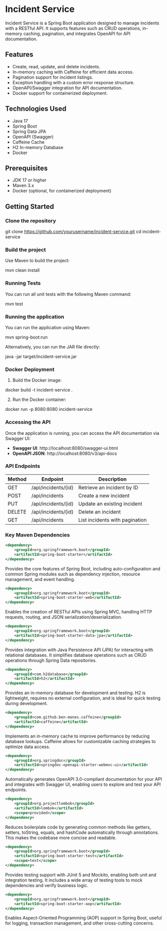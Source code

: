 # Incident Service

Incident Service is a Spring Boot application designed to manage incidents with a RESTful API. It supports features such as CRUD operations, in-memory caching, pagination, and integrates OpenAPI for API documentation.

## Features

- Create, read, update, and delete incidents.
- In-memory caching with Caffeine for efficient data access.
- Pagination support for incident listings.
- Exception handling with a custom error response structure.
- OpenAPI/Swagger integration for API documentation.
- Docker support for containerized deployment.

## Technologies Used

- Java 17
- Spring Boot
- Spring Data JPA
- OpenAPI (Swagger)
- Caffeine Cache
- H2 In-memory Database
- Docker

## Prerequisites

- JDK 17 or higher
- Maven 3.x
- Docker (optional, for containerized deployment)

## Getting Started

### Clone the repository

git clone https://github.com/yourusername/incident-service.git
cd incident-service

### Build the project

Use Maven to build the project:

mvn clean install

### Running Tests

You can run all unit tests with the following Maven command:

mvn test

### Running the application

You can run the application using Maven:

mvn spring-boot:run

Alternatively, you can run the JAR file directly:

java -jar target/incident-service.jar

### Docker Deployment

1. Build the Docker image:

docker build -t incident-service .

2. Run the Docker container:

docker run -p 8080:8080 incident-service

### Accessing the API

Once the application is running, you can access the API documentation via Swagger UI:

- **Swagger UI**: http://localhost:8080/swagger-ui.html
- **OpenAPI JSON**: http://localhost:8080/v3/api-docs

### API Endpoints

| Method | Endpoint               | Description                    |
|--------|------------------------|--------------------------------|
| GET    | /api/incidents/{id}     | Retrieve an incident by ID     |
| POST   | /api/incidents          | Create a new incident          |
| PUT    | /api/incidents/{id}     | Update an existing incident    |
| DELETE | /api/incidents/{id}     | Delete an incident             |
| GET    | /api/incidents          | List incidents with pagination |


### Key Maven Dependencies
```xml
<dependency>
    <groupId>org.springframework.boot</groupId>
    <artifactId>spring-boot-starter</artifactId>
</dependency>
```
Provides the core features of Spring Boot, including auto-configuration and common Spring modules such as dependency injection, resource management, and event handling.

```xml
<dependency>
    <groupId>org.springframework.boot</groupId>
    <artifactId>spring-boot-starter-web</artifactId>
</dependency>
```
Enables the creation of RESTful APIs using Spring MVC, handling HTTP requests, routing, and JSON serialization/deserialization.

```xml
<dependency>
    <groupId>org.springframework.boot</groupId>
    <artifactId>spring-boot-starter-data-jpa</artifactId>
</dependency>
```
Provides integration with Java Persistence API (JPA) for interacting with relational databases. It simplifies database operations such as CRUD operations through Spring Data repositories.

```xml
<dependency>
    <groupId>com.h2database</groupId>
    <artifactId>h2</artifactId>
</dependency>
```
Provides an in-memory database for development and testing. H2 is lightweight, requires no external configuration, and is ideal for quick testing during development.

```xml
<dependency>
    <groupId>com.github.ben-manes.caffeine</groupId>
    <artifactId>caffeine</artifactId>
</dependency>
```
Implements an in-memory cache to improve performance by reducing database lookups. Caffeine allows for customizable caching strategies to optimize data access.

```xml
<dependency>
    <groupId>org.springdoc</groupId>
    <artifactId>springdoc-openapi-starter-webmvc-ui</artifactId>
</dependency>
```
Automatically generates OpenAPI 3.0-compliant documentation for your API and integrates with Swagger UI, enabling users to explore and test your API endpoints.

```xml
<dependency>
    <groupId>org.projectlombok</groupId>
    <artifactId>lombok</artifactId>
    <scope>provided</scope>
</dependency>
```
Reduces boilerplate code by generating common methods like getters, setters, toString, equals, and hashCode automatically through annotations. This makes the codebase more concise and readable.

```xml
<dependency>
    <groupId>org.springframework.boot</groupId>
    <artifactId>spring-boot-starter-test</artifactId>
    <scope>test</scope>
</dependency>
```
Provides testing support with JUnit 5 and Mockito, enabling both unit and integration testing. It includes a wide array of testing tools to mock dependencies and verify business logic.

```xml
<dependency>
    <groupId>org.springframework.boot</groupId>
    <artifactId>spring-boot-starter-aop</artifactId>
</dependency>
```
Enables Aspect-Oriented Programming (AOP) support in Spring Boot, useful for logging, transaction management, and other cross-cutting concerns.

